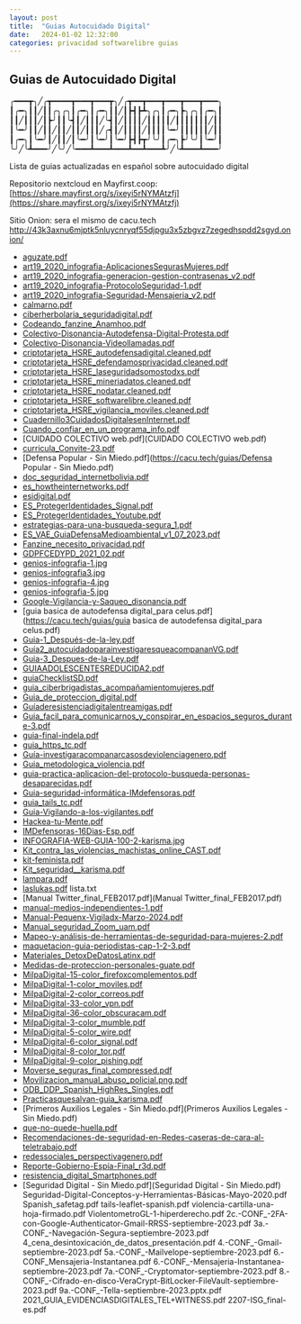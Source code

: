 ```yaml
---
layout: post
title:  "Guias Autocuidado Digital"
date:   2024-01-02 12:32:00
categories: privacidad softwarelibre guias
---
```

## Guias de Autocuidado Digital

╭━━━┳╮╱╭┳━━━━┳━━━┳━━━┳╮╱╭┳━━┳━━━┳━━━┳━━━┳━━━╮
┃╭━╮┃┃╱┃┃╭╮╭╮┃╭━╮┃╭━╮┃┃╱┃┣┫┣┻╮╭╮┃╭━╮┣╮╭╮┃╭━╮┃
┃┃╱┃┃┃╱┃┣╯┃┃╰┫┃╱┃┃┃╱╰┫┃╱┃┃┃┃╱┃┃┃┃┃╱┃┃┃┃┃┃┃╱┃┃
┃╰━╯┃┃╱┃┃╱┃┃╱┃┃╱┃┃┃╱╭┫┃╱┃┃┃┃╱┃┃┃┃╰━╯┃┃┃┃┃┃╱┃┃
┃╭━╮┃╰━╯┃╱┃┃╱┃╰━╯┃╰━╯┃╰━╯┣┫┣┳╯╰╯┃╭━╮┣╯╰╯┃╰━╯┃
╰╯╱╰┻━━━╯╱╰╯╱╰━━━┻━━━┻━━━┻━━┻━━━┻╯╱╰┻━━━┻━━━╯


Lista de guias actualizadas en español sobre autocuidado digital 

Repositorio nextcloud en Mayfirst.coop:
[https://share.mayfirst.org/s/ixeyi5rNYMAtzfj](https://share.mayfirst.org/s/ixeyi5rNYMAtzfj)

Sitio Onion: sera el mismo de cacu.tech http://43k3axnu6mjptk5nluycnryqf55djpgu3x5zbgvz7zegedhspdd2sgyd.onion/


* [aguzate.pdf](https://cacu.tech/guias/guias/aguzate.pdf)
* [art19_2020_infografia-AplicacionesSegurasMujeres.pdf](https://cacu.tech/guias/art19_2020_infografia-AplicacionesSegurasMujeres.pdf)
* [art19_2020_infografia-generacion-gestion-contrasenas_v2.pdf](https://cacu.tech/guias/art19_2020_infografia-generacion-gestion-contrasenas_v2.pdf)
* [art19_2020_infografia-ProtocoloSeguridad-1.pdf](https://cacu.tech/guias/art19_2020_infografia-ProtocoloSeguridad-1.pdf)
* [art19_2020_infografia-Seguridad-Mensajeria_v2.pdf](https://cacu.tech/guias/art19_2020_infografia-Seguridad-Mensajeria_v2.pdf)
* [calmarno.pdf](https://cacu.tech/guias/calmarno.pdf)
* [ciberherbolaria_seguridadigital.pdf](https://cacu.tech/guias/ciberherbolaria_seguridadigital.pdf)
* [Codeando_fanzine_Anamhoo.pdf](https://cacu.tech/guias/Codeando_fanzine_Anamhoo.pdf)
* [Colectivo-Disonancia-Autodefensa-Digital-Protesta.pdf](https://cacu.tech/guias/Colectivo-Disonancia-Autodefensa-Digital-Protesta.pdf)
* [Colectivo-Disonancia-Videollamadas.pdf](https://cacu.tech/guias/Colectivo-Disonancia-Videollamadas.pdf)
* [criptotarjeta_HSRE_autodefensadigital.cleaned.pdf](https://cacu.tech/guias/criptotarjeta_HSRE_autodefensadigital.cleaned.pdf)
* [criptotarjeta_HSRE_defendamosprivacidad.cleaned.pdf](https://cacu.tech/guias/criptotarjeta_HSRE_defendamosprivacidad.cleaned.pdf)
* [criptotarjeta_HSRE_laseguridadsomostodxs.pdf](https://cacu.tech/guias/criptotarjeta_HSRE_laseguridadsomostodxs.pdf)
* [criptotarjeta_HSRE_mineriadatos.cleaned.pdf](https://cacu.tech/guias/criptotarjeta_HSRE_mineriadatos.cleaned.pdf)
* [criptotarjeta_HSRE_nodatar.cleaned.pdf](https://cacu.tech/guias/criptotarjeta_HSRE_nodatar.cleaned.pdf)
* [criptotarjeta_HSRE_softwarelibre.cleaned.pdf](https://cacu.tech/guias/criptotarjeta_HSRE_softwarelibre.cleaned.pdf)
* [criptotarjeta_HSRE_vigilancia_moviles.cleaned.pdf](https://cacu.tech/guias/criptotarjeta_HSRE_vigilancia_moviles.cleaned.pdf)
* [Cuadernillo3CuidadosDigitalesenInternet.pdf](https://cacu.tech/guias/Cuadernillo3CuidadosDigitalesenInternet.pdf)
* [Cuando_confiar_en_un_programa_info.pdf](https://cacu.tech/guias/Cuando_confiar_en_un_programa_info.pdf)
* [CUIDADO COLECTIVO web.pdf](CUIDADO COLECTIVO web.pdf)
* [curricula_Convite-23.pdf](https://cacu.tech/guias/curricula_Convite-23.pdf)
* [Defensa Popular - Sin Miedo.pdf](https://cacu.tech/guias/Defensa Popular - Sin Miedo.pdf)
* [doc_seguridad_internetbolivia.pdf](https://cacu.tech/guias/doc_seguridad_internetbolivia.pdf)
* [es_howtheinternetworks.pdf](https://cacu.tech/guias/es_howtheinternetworks.pdf)
* [esidigital.pdf](https://cacu.tech/guias/esidigital.pdf)
* [ES_ProtegerIdentidades_Signal.pdf](https://cacu.tech/guias/ES_ProtegerIdentidades_Signal.pdf)
* [ES_ProtegerIdentidades_Youtube.pdf](https://cacu.tech/guias/ES_ProtegerIdentidades_Youtube.pdf)
* [estrategias-para-una-busqueda-segura_1.pdf](https://cacu.tech/guias/estrategias-para-una-busqueda-segura_1.pdf)
* [ES_VAE_GuiaDefensaMedioambiental_v1_07_2023.pdf](https://cacu.tech/guias/ES_VAE_GuiaDefensaMedioambiental_v1_07_2023.pdf)
* [Fanzine_necesito_privacidad.pdf](https://cacu.tech/guias/Fanzine_necesito_privacidad.pdf)
* [GDPFCEDYPD_2021_02.pdf](https://cacu.tech/guias/GDPFCEDYPD_2021_02.pdf)
* [genios-infografia-1.jpg](https://cacu.tech/guias/genios-infografia-1.jpg)
* [genios-infografia3.jpg](https://cacu.tech/guias/genios-infografia3.jpg)
* [genios-infografia-4.jpg](https://cacu.tech/guias/genios-infografia-4.jpg)
* [genios-infografia-5.jpg](https://cacu.tech/guias/genios-infografia-5.jpg)
* [Google-Vigilancia-y-Saqueo_disonancia.pdf](https://cacu.tech/guias/Google-Vigilancia-y-Saqueo_disonancia.pdf)
* [guia basica de autodefensa digital_para celus.pdf](https://cacu.tech/guias/guia basica de autodefensa digital_para celus.pdf)
* [Guia-1_Después-de-la-ley.pdf](https://cacu.tech/guias/Guia-1_Después-de-la-ley.pdf)
* [Guía2_autocuidadoparainvestigaresqueacompananVG.pdf](https://cacu.tech/guias/Guía2_autocuidadoparainvestigaresqueacompananVG.pdf)
* [Guia-3_Despues-de-la-Ley.pdf](https://cacu.tech/guias/Guia-3_Despues-de-la-Ley.pdf)
* [GUIAADOLESCENTESREDUCIDA2.pdf](https://cacu.tech/guias/GUIAADOLESCENTESREDUCIDA2.pdf)
* [guiaChecklistSD.pdf](https://cacu.tech/guias/guiaChecklistSD.pdf)
* [guia_ciberbrigadistas_acompañamientomujeres.pdf](https://cacu.tech/guias/guia_ciberbrigadistas_acompañamientomujeres.pdf)
* [Guia_de_proteccion_digital.pdf](https://cacu.tech/guias/Guia_de_proteccion_digital.pdf)
* [Guíaderesistenciadigitalentreamigas.pdf](https://cacu.tech/guias/Guíaderesistenciadigitalentreamigas.pdf)
* [Guia_facil_para_comunicarnos_y_conspirar_en_espacios_seguros_durante-3.pdf](https://cacu.tech/guias/Guia_facil_para_comunicarnos_y_conspirar_en_espacios_seguros_durante-3.pdf)
* [guia-final-indela.pdf](https://cacu.tech/guias/guia-final-indela.pdf)
* [guia_https_tc.pdf](https://cacu.tech/guias/guia_https_tc.pdf)
* [Guía-investigaracompanarcasosdeviolenciagenero.pdf](https://cacu.tech/guias/Guía-investigaracompanarcasosdeviolenciagenero.pdf)
* [Guia_metodologica_violencia.pdf](https://cacu.tech/guias/Guia_metodologica_violencia.pdf)
* [guia-practica-aplicacion-del-protocolo-busqueda-personas-desaparecidas.pdf](guia-practica-aplicacion-del-protocolo-busqueda-personas-desaparecidas.pdf)
* [Guia-seguridad-informática-IMdefensoras.pdf](Guia-seguridad-informática-IMdefensoras.pdf)
* [guia_tails_tc.pdf](guia_tails_tc.pdf)
* [Guia-Vigilando-a-los-vigilantes.pdf](Guia-Vigilando-a-los-vigilantes.pdf)
* [Hackea-tu-Mente.pdf](Hackea-tu-Mente.pdf)
* [IMDefensoras-16Dias-Esp.pdf](IMDefensoras-16Dias-Esp.pdf)
* [INFOGRAFIA-WEB-GUIA-100-2-karisma.jpg](INFOGRAFIA-WEB-GUIA-100-2-karisma.jpg)
* [Kit_contra_las_violencias_machistas_online_CAST.pdf](Kit_contra_las_violencias_machistas_online_CAST.pdf)
* [kit-feminista.pdf](kit-feminista.pdf)
* [Kit_seguridad__karisma.pdf](Kit_seguridad__karisma.pdf)
* [lampara.pdf](lampara.pdf)
* [laslukas.pdf](laslukas.pdf)
lista.txt
* [Manual Twitter_final_FEB2017.pdf](Manual Twitter_final_FEB2017.pdf)
* [manual-medios-independientes-1.pdf](manual-medios-independientes-1.pdf)
* [Manual-Pequenx-Vigiladx-Marzo-2024.pdf](Manual-Pequenx-Vigiladx-Marzo-2024.pdf)
* [Manual_seguridad_Zoom_uam.pdf](Manual_seguridad_Zoom_uam.pdf)
* [Mapeo-y-análisis-de-herramientas-de-seguridad-para-mujeres-2.pdf](Mapeo-y-análisis-de-herramientas-de-seguridad-para-mujeres-2.pdf)
* [maquetacion-guia-periodistas-cap-1-2-3.pdf](maquetacion-guia-periodistas-cap-1-2-3.pdf)
* [Materiales_DetoxDeDatosLatinx.pdf](Materiales_DetoxDeDatosLatinx.pdf)
* [Medidas-de-proteccion-personales-guate.pdf](Medidas-de-proteccion-personales-guate.pdf)
* [MilpaDigital-15-color_firefoxcomplementos.pdf](MilpaDigital-15-color_firefoxcomplementos.pdf)
* [MilpaDigital-1-color_moviles.pdf](MilpaDigital-1-color_moviles.pdf)
* [MilpaDigital-2-color_correos.pdf](MilpaDigital-2-color_correos.pdf)
* [MilpaDigital-33-color_vpn.pdf](MilpaDigital-2-color_correos.pdf)
* [MilpaDigital-36-color_obscuracam.pdf](MilpaDigital-36-color_obscuracam.pdf)
* [MilpaDigital-3-color_mumble.pdf](MilpaDigital-3-color_mumble.pdf)
* [MilpaDigital-5-color_wire.pdf](MilpaDigital-5-color_wire.pdf)
* [MilpaDigital-6-color_signal.pdf](MilpaDigital-6-color_signal.pdf)
* [MilpaDigital-8-color_tor.pdf](MilpaDigital-8-color_tor.pdf)
* [MilpaDigital-9-color_pishing.pdf](MilpaDigital-9-color_pishing.pdf)
* [Moverse_seguras_final_compressed.pdf](Moverse_seguras_final_compressed.pdf)
* [Movilizacion_manual_abuso_policial.png.pdf](Movilizacion_manual_abuso_policial.png.pdf)
* [ODB_DDP_Spanish_HighRes_Singles.pdf](ODB_DDP_Spanish_HighRes_Singles.pdf)
* [Practicasquesalvan-guia_karisma.pdf](Practicasquesalvan-guia_karisma.pdf)
* [Primeros Auxilios Legales - Sin Miedo.pdf](Primeros Auxilios Legales - Sin Miedo.pdf)
* [que-no-quede-huella.pdf](que-no-quede-huella.pdf)
* [Recomendaciones-de-seguridad-en-Redes-caseras-de-cara-al-teletrabajo.pdf](Recomendaciones-de-seguridad-en-Redes-caseras-de-cara-al-teletrabajo.pdf)
* [redessociales_perspectivagenero.pdf](redessociales_perspectivagenero.pdf)
* [Reporte-Gobierno-Espía-Final_r3d.pdf](Reporte-Gobierno-Espía-Final_r3d.pdf)
* [resistencia_digital_Smartphones.pdf](resistencia_digital_Smartphones.pdf)
* [Seguridad Digital - Sin Miedo.pdf](Seguridad Digital - Sin Miedo.pdf)
Seguridad-Digital-Conceptos-y-Herramientas-Básicas-Mayo-2020.pdf
Spanish_safetag.pdf
tails-leaflet-spanish.pdf
violencia-cartilla-una-hoja-firmado.pdf
ViolentometroGL-1-hiperderecho.pdf
2c.-CONF_-2FA-con-Google-Authenticator-Gmail-RRSS-septiembre-2023.pdf
3a.-CONF_-Navegación-Segura-septiembre-2023.pdf
4_cena_desintoxicación_de_datos_presentación.pdf
4.-CONF_-Gmail-septiembre-2023.pdf
5a.-CONF_-Mailvelope-septiembre-2023.pdf
6.-CONF_Mensajeria-Instantanea.pdf
6.-CONF_-Mensajeria-Instantanea-septiembre-2023.pdf
7a.-CONF_-Cryptomator-septiembre-2023.pdf
8.-CONF_-Cifrado-en-disco-VeraCrypt-BitLocker-FileVault-septiembre-2023.pdf
9a.-CONF_-Tella-septiembre-2023.pptx.pdf
2021_GUIA_EVIDENCIASDIGITALES_TEL+WITNESS.pdf
2207-ISG_final-es.pdf

